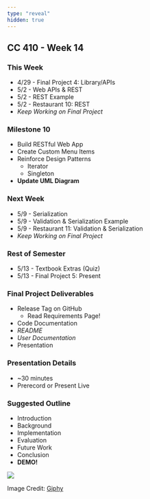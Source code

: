 ```yaml
---
type: "reveal"
hidden: true
---
```

<section>
	<h2>CC 410 - Week 14</h2>
</section>
<section>
	<h3>This Week</h3>
	<ul>
		<li>4/29 - Final Project 4: Library/APIs</li>
		<li>5/2 - Web APIs & REST</li>
		<li>5/2 - REST Example</li>
		<li>5/2 - Restaurant 10: REST</li>
		<li><i>Keep Working on Final Project</i></li>
	</ul>
</section>
<section>
	<h3>Milestone 10</h3>
	<ul>
		<li>Build RESTful Web App</li>
		<li>Create Custom Menu Items</li>
		<li>Reinforce Design Patterns<ul>
			<li>Iterator</li>
			<li>Singleton</li>
		</ul></li>
		<li><b>Update UML Diagram</b></li>
	</ul>
</section>
<section>
	<h3>Next Week</h3>
	<ul>
		<li>5/9 - Serialization</li>
		<li>5/9 - Validation & Serialization Example</li>
		<li>5/9 - Restaurant 11: Validation & Serialization </li>
		<li><i>Keep Working on Final Project</i></li>
	</ul>
</section>
<section>
	<h3>Rest of Semester</h3>
	<ul>
		<li>5/13 - Textbook Extras (Quiz)</li>
		<li>5/13 - Final Project 5: Present</li>
	</ul>
</section>
<section>
	<h3>Final Project Deliverables</h3>
	<ul>
		<li>Release Tag on GitHub<ul>
			<li>Read Requirements Page!</li>
		</ul></li>
		<li>Code Documentation</li>
		<li><i>README</i></li>
		<li><i>User Documentation</i></li>
		<li>Presentation</li>
	</ul>
</section>
<section>
	<h3>Presentation Details</h3>
	<ul>
		<li>~30 minutes</li>
		<li>Prerecord or Present Live</li>
	</ul>
</section>
<section>
	<h3>Suggested Outline</h3>
	<ul>
		<li>Introduction</li>
		<li>Background</li>
		<li>Implementation</li>
		<li>Evaluation</li>
		<li>Future Work</li>
		<li>Conclusion</li>
		<li><b>DEMO!</b></li>
	</ul>
</section>
<section>
	<img class="plain stretch" src="https://media.giphy.com/media/yvzYir1XJJiicLPFuu/giphy.gif">
	<p class="imagecredit">Image Credit: <a href="https://giphy.com/gifs/yvzYir1XJJiicLPFuu">Giphy</a></p>
</section>